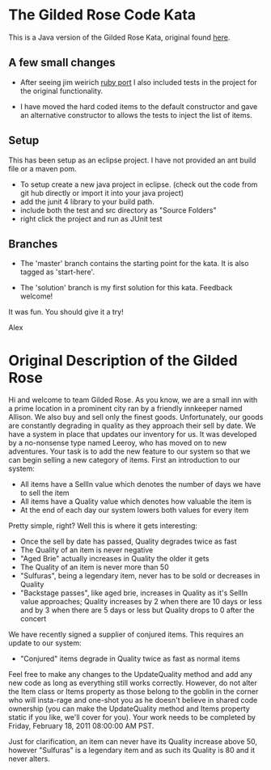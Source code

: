 # The Gilded Rose Code Kata

This is a Java version of the Gilded Rose Kata, original found
[here](http://www.iamnotmyself.com/2011/02/13/RefactorThisTheGildedRoseKata.aspx).


## A few small changes

* After seeing jim weirich [ruby port](http://github.com/jimweirich/gilded_rose_kata) I also included tests in the project for the original functionality.

* I have moved the hard coded items to the default constructor and gave an alternative constructor to allows the tests to inject the list of items.


## Setup

This has been setup as an eclipse project.  I have not provided an ant build file or a maven pom.
* To setup create a new java project in eclipse.  (check out the code from git hub directly or import it into your java project)
* add the junit 4 library to your build path.
* include both the test and src directory as "Source Folders"
* right click the project and run as JUnit test


## Branches

* The 'master' branch contains the starting point for the kata.  It is
  also tagged as 'start-here'.

* The 'solution' branch is my first solution for this kata. Feedback welcome!

It was fun. You should give it a try!

Alex    
 

# Original Description of the Gilded Rose

Hi and welcome to team Gilded Rose. As you know, we are a small inn
with a prime location in a prominent city ran by a friendly innkeeper
named Allison. We also buy and sell only the finest
goods. Unfortunately, our goods are constantly degrading in quality as
they approach their sell by date. We have a system in place that
updates our inventory for us. It was developed by a no-nonsense type
named Leeroy, who has moved on to new adventures. Your task is to add
the new feature to our system so that we can begin selling a new
category of items. First an introduction to our system:

- All items have a SellIn value which denotes the number of days we
  have to sell the item
- All items have a Quality value which denotes how valuable the item
  is
- At the end of each day our system lowers both values for every item

Pretty simple, right? Well this is where it gets interesting:

  - Once the sell by date has passed, Quality degrades twice as fast
  - The Quality of an item is never negative
  - "Aged Brie" actually increases in Quality the older it gets
  - The Quality of an item is never more than 50
  - "Sulfuras", being a legendary item, never has to be sold or
    decreases in Quality
  - "Backstage passes", like aged brie, increases in Quality as it's
    SellIn value approaches; Quality increases by 2 when there are 10
    days or less and by 3 when there are 5 days or less but Quality
    drops to 0 after the concert

We have recently signed a supplier of conjured items. This requires an update to our system:

- "Conjured" items degrade in Quality twice as fast as normal items

Feel free to make any changes to the UpdateQuality method and add any
new code as long as everything still works correctly. However, do not
alter the Item class or Items property as those belong to the goblin
in the corner who will insta-rage and one-shot you as he doesn't
believe in shared code ownership (you can make the UpdateQuality
method and Items property static if you like, we'll cover for
you). Your work needs to be completed by Friday, February 18, 2011
08:00:00 AM PST.

Just for clarification, an item can never have its Quality increase
above 50, however "Sulfuras" is a legendary item and as such its
Quality is 80 and it never alters.